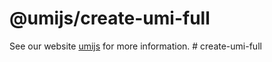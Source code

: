 # @umijs/create-umi-full

See our website [umijs](https://umijs.org) for more information.
#   c r e a t e - u m i - f u l l  
 